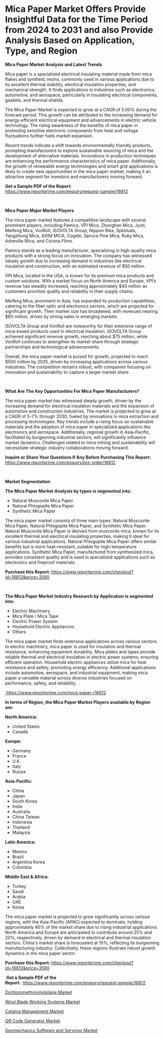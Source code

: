 <p><h1>Mica Paper Market Offers Provide Insightful Data for the Time Period from 2024 to 2031 and also Provide Analysis Based on Application, Type, and Region</h1></p><p><strong>Mica Paper Market Analysis and Latest Trends</strong></p>
<p><p>Mica paper is a specialized electrical insulating material made from mica flakes and synthetic resins, commonly used in various applications due to its excellent thermal stability, electrical insulation properties, and mechanical strength. It finds applications in industries such as electronics, automotive, and aerospace, particularly in insulating electrical components, gaskets, and thermal shields.</p><p>The Mica Paper Market is expected to grow at a CAGR of 5.00% during the forecast period. This growth can be attributed to the increasing demand for energy-efficient electrical equipment and advancements in electric vehicle technology. The rising awareness of the benefits of mica paper in protecting sensitive electronic components from heat and voltage fluctuations further fuels market expansion.</p><p>Recent trends indicate a shift towards environmentally friendly products, prompting manufacturers to explore sustainable sourcing of mica and the development of alternative materials. Innovations in production techniques are enhancing the performance characteristics of mica paper. Additionally, the growth of renewable energy technologies and smart grid applications is likely to create new opportunities in the mica paper market, making it an attractive segment for investors and manufacturers moving forward.</p></p>
<p><strong>Get a Sample PDF of the Report:&nbsp;</strong> <a href="https://www.reportprime.com/enquiry/request-sample/16812?utm_campaign=1864&utm_medium=2&utm_source=Github&utm_content=ia&utm_term=24112024&utm_id=mica-paper">https://www.reportprime.com/enquiry/request-sample/16812</a></p>
<p>&nbsp;</p>
<p><strong>Mica Paper Major Market Players</strong></p>
<p><p>The mica paper market features a competitive landscape with several prominent players, including Pamica, VPI Mica, Zhongtian Mica, Jyoti, Meifeng Mica, VonRoll, ISOVOLTA Group, Nippon Rika, Spbsluda, Yangzhong Mica, AXIM MICA, Cogebi, Spruce Pine Mica, Ruby Mica, Asheville Mica, and Corona Films. </p><p>Pamica stands as a leading manufacturer, specializing in high-quality mica products with a strong focus on innovation. The company has witnessed steady growth due to increasing demand in industries like electrical insulation and construction, with an estimated revenue of $50 million.</p><p>VPI Mica, located in the USA, is known for its premium mica products and custom solutions. With a market focus on North America and Europe, VPI’s revenue has steadily increased, reaching approximately $40 million as customers prioritize quality and reliability in their supply chains.</p><p>Meifeng Mica, prominent in Asia, has expanded its production capabilities, catering to the fiber optic and electronics sectors, which are projected for significant growth. Their market size has broadened, with revenues nearing $60 million, driven by strong sales in emerging markets.</p><p>ISOVOLTA Group and VonRoll are noteworthy for their extensive range of mica-based products used in electrical insulation. ISOVOLTA Group achieved significant revenue growth, reaching about $75 million, while VonRoll continues to strengthen its market share through strategic partnerships and technological advancements.</p><p>Overall, the mica paper market is poised for growth, projected to reach $500 million by 2025, driven by increasing applications across various industries. The competition remains robust, with companies focusing on innovation and sustainability to capture a larger market share.</p></p>
<p>&nbsp;</p>
<p><strong>What Are The Key Opportunities For Mica Paper Manufacturers?</strong></p>
<p><p>The mica paper market has witnessed steady growth, driven by the increasing demand for electrical insulation materials and the expansion of automotive and construction industries. The market is projected to grow at a CAGR of 5-7% through 2030, fueled by innovations in mica extraction and processing technologies. Key trends include a rising focus on sustainable materials and the adoption of mica paper in specialized applications like electronics and aerospace. Additionally, regional growth in Asia-Pacific, facilitated by burgeoning industrial sectors, will significantly influence market dynamics. Challenges related to mica mining and sustainability will necessitate strategic industry collaborations moving forward.</p></p>
<p><strong>Inquire or Share Your Questions If Any Before Purchasing This Report:</strong> <a href="https://www.reportprime.com/enquiry/pre-order/16812?utm_campaign=1864&utm_medium=2&utm_source=Github&utm_content=ia&utm_term=24112024&utm_id=mica-paper">https://www.reportprime.com/enquiry/pre-order/16812</a></p>
<p>&nbsp;</p>
<p><strong>Market Segmentation</strong></p>
<p><strong>The Mica Paper Market Analysis by types is segmented into:</strong></p>
<p><ul><li>Natural Muscovite Mica Paper</li><li>Natural Phlogopite Mica Paper</li><li>Synthetic Mica Paper</li></ul></p>
<p><p>The mica paper market consists of three main types: Natural Muscovite Mica Paper, Natural Phlogopite Mica Paper, and Synthetic Mica Paper. Natural Muscovite Mica Paper is derived from muscovite mica, known for its excellent thermal and electrical insulating properties, making it ideal for various industrial applications. Natural Phlogopite Mica Paper offers similar benefits but is more heat-resistant, suitable for high-temperature applications. Synthetic Mica Paper, manufactured from synthesized mica, provides consistent quality and is used in specialized applications such as electronics and fireproof materials.</p></p>
<p><strong>Purchase this Report:&nbsp;</strong><a href="https://www.reportprime.com/checkout?id=16812&price=3590&utm_campaign=1864&utm_medium=2&utm_source=Github&utm_content=ia&utm_term=24112024&utm_id=mica-paper">https://www.reportprime.com/checkout?id=16812&price=3590</a></p>
<p>&nbsp;</p>
<p><strong>The Mica Paper Market Industry Research by Application is segmented into:</strong></p>
<p><ul><li>Electric Machinery</li><li>Mica Plate / Mica Tape</li><li>Electric Power System</li><li>Household Electric Appliances</li><li>Others</li></ul></p>
<p><p>The mica paper market finds extensive applications across various sectors. In electric machinery, mica paper is used for insulation and thermal resistance, enhancing equipment durability. Mica plates and tapes provide reliable thermal and electrical insulation in electric power systems, ensuring efficient operation. Household electric appliances utilize mica for heat resistance and safety, promoting energy efficiency. Additional applications include automotive, aerospace, and industrial equipment, making mica paper a versatile material across diverse industries focused on performance, safety, and reliability.</p></p>
<p><a href="https://www.reportprime.com/mica-paper-r16812?utm_campaign=1864&utm_medium=2&utm_source=Github&utm_content=ia&utm_term=24112024&utm_id=mica-paper">&nbsp;https://www.reportprime.com/mica-paper-r16812</a></p>
<p><strong>In terms of Region, the Mica Paper Market Players available by Region are:</strong></p>
<p>
    <p> <strong> North America: </strong>
        <ul>
            <li>United States</li>
            <li>Canada</li>
        </ul>
        </p> 
    <p> <strong> Europe: </strong>
        <ul>
            <li>Germany</li>
            <li>France</li>
            <li>U.K.</li>
            <li>Italy</li>
            <li>Russia</li>
        </ul>
        </p> 
    <p> <strong> Asia-Pacific: </strong>
        <ul>
            <li>China</li>
            <li>Japan</li>
            <li>South Korea</li>
            <li>India</li>
            <li>Australia</li>
            <li>China Taiwan</li>
            <li>Indonesia</li>
            <li>Thailand</li>
            <li>Malaysia</li>
        </ul>
        </p> 
    <p> <strong> Latin America: </strong>
        <ul>
            <li>Mexico</li>
            <li>Brazil</li>
            <li>Argentina Korea</li>
            <li>Colombia</li>
        </ul>
        </p> 
    <p> <strong> Middle East & Africa: </strong>
        <ul>
            <li>Turkey</li>
            <li>Saudi</li>
            <li>Arabia</li>
            <li>UAE</li>
            <li>Korea</li>
        </ul>
    </p>
    </p>
<p><p>The mica paper market is projected to grow significantly across various regions, with the Asia-Pacific (APAC) expected to dominate, holding approximately 40% of the market share due to rising industrial applications. North America and Europe are anticipated to contribute around 25% and 20%, respectively, driven by demand in electrical and thermal insulation sectors. China's market share is forecasted at 15%, reflecting its burgeoning manufacturing industry. Collectively, these regions illustrate robust growth dynamics in the mica paper sector.</p></p>
<p><strong>Purchase this Report: </strong><a href="https://www.reportprime.com/checkout?id=16812&price=3590&utm_campaign=1864&utm_medium=2&utm_source=Github&utm_content=ia&utm_term=24112024&utm_id=mica-paper">https://www.reportprime.com/checkout?id=16812&price=3590</a></p>
<p>&nbsp;<strong>Get a Sample PDF of the Report:&nbsp;&nbsp;</strong><a href="https://www.reportprime.com/enquiry/request-sample/16812?utm_campaign=1864&utm_medium=2&utm_source=Github&utm_content=ia&utm_term=24112024&utm_id=mica-paper">https://www.reportprime.com/enquiry/request-sample/16812</a></p>
<p><strong></strong></p>
<p><p><a href="https://github.com/julyju69/Market-Research-Report-List-5/blob/main/dichloromethylvinylsilane-market.md?utm_campaign=1864&utm_medium=2&utm_source=Github&utm_content=ia&utm_term=24112024&utm_id=mica-paper">Dichloromethylvinylsilane Market</a></p><p><a href="https://issuu.com/reportprime-2/docs/wind-blade-working-systems-market-s_e9c0b937eb8786?utm_campaign=1864&utm_medium=2&utm_source=Github&utm_content=ia&utm_term=24112024&utm_id=mica-paper">Wind Blade Working Systems Market</a></p><p><a href="https://www.linkedin.com/pulse/strong-growth-anticipated-global-catalog-management-market-nn1he?utm_campaign=1864&utm_medium=2&utm_source=Github&utm_content=ia&utm_term=24112024&utm_id=mica-paper">Catalog Management Market</a></p><p><a href="https://issuu.com/reportprime-2/docs/qr-code-generator-market-size-2030._d1f4e93ed51bbc?utm_campaign=1864&utm_medium=2&utm_source=Github&utm_content=ia&utm_term=24112024&utm_id=mica-paper">QR Code Generator Market</a></p><p><a href="https://www.linkedin.com/pulse/expanding-geomechanics-software-services-market-size-projected-mkfpe?utm_campaign=1864&utm_medium=2&utm_source=Github&utm_content=ia&utm_term=24112024&utm_id=mica-paper">Geomechanics Software and Services Market</a></p></p>